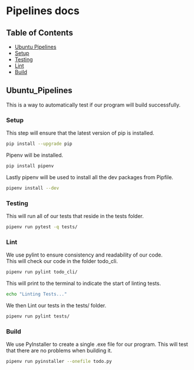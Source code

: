 # Pipelines docs

## Table of Contents

* [Ubuntu Pipelines](#ubuntu_pipelines)
* [Setup](#setup)
* [Testing](#testing)
* [Lint](#lint)
* [Build](#build)

## Ubuntu_Pipelines

This is a way to automatically test if our program will build successfully.

### Setup

This step will ensure that the latest version of pip is installed.

```bash
pip install --upgrade pip
```

Pipenv will be installed.

```bash
pip install pipenv
```

Lastly pipenv will be used to install all the dev packages from Pipfile.

```bash
pipenv install --dev
```

### Testing

This will run all of our tests that reside in the tests folder. 

```bash
pipenv run pytest -q tests/
```

### Lint

We use pylint to ensure consistency and readability of our code.  
This will check our code in the folder todo_cli.

```bash
pipenv run pylint todo_cli/
```

This will print to the terminal to indicate the start of linting tests.

```bash
echo "Linting Tests..."
```

We then Lint our tests in the tests/ folder.

```bash
pipenv run pylint tests/
```

### Build

We use PyInstaller to create a single .exe file for our program. This will test that there are no problems when building it.

```bash
pipenv run pyinstaller --onefile todo.py
```










